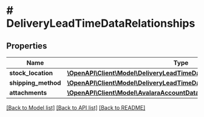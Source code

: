 # # DeliveryLeadTimeDataRelationships

## Properties

Name | Type | Description | Notes
------------ | ------------- | ------------- | -------------
**stock_location** | [**\OpenAPI\Client\Model\DeliveryLeadTimeDataRelationshipsStockLocation**](DeliveryLeadTimeDataRelationshipsStockLocation.md) |  | [optional]
**shipping_method** | [**\OpenAPI\Client\Model\DeliveryLeadTimeDataRelationshipsShippingMethod**](DeliveryLeadTimeDataRelationshipsShippingMethod.md) |  | [optional]
**attachments** | [**\OpenAPI\Client\Model\AvalaraAccountDataRelationshipsAttachments**](AvalaraAccountDataRelationshipsAttachments.md) |  | [optional]

[[Back to Model list]](../../README.md#models) [[Back to API list]](../../README.md#endpoints) [[Back to README]](../../README.md)

